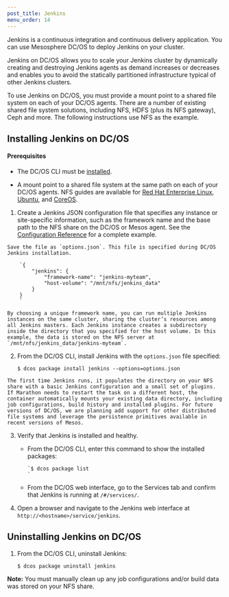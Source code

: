 ```yaml
---
post_title: Jenkins
menu_order: 14
---
```

Jenkins is a continuous integration and continuous delivery application. You can use Mesosphere DC/OS to deploy Jenkins on your cluster.

Jenkins on DC/OS allows you to scale your Jenkins cluster by dynamically creating and destroying Jenkins agents as demand increases or decreases and enables you to avoid the statically partitioned infrastructure typical of other Jenkins clusters.

To use Jenkins on DC/OS, you must provide a mount point to a shared file system on each of your DC/OS agents. There are a number of existing shared file system solutions, including NFS, HDFS (plus its NFS gateway), Ceph and more. The following instructions use NFS as the example.

## Installing Jenkins on DC/OS

#### Prerequisites

  * The DC/OS CLI must be [installed][1].

  * A mount point to a shared file system at the same path on each of your DC/OS agents. NFS guides are available for [Red Hat Enterprise Linux][2], [Ubuntu][3], and [CoreOS][4].

  1. Create a Jenkins JSON configuration file that specifies any instance or site-specific information, such as the framework name and the base path to the NFS share on the DC/OS or Mesos agent. See the [Configuration Reference][5] for a complete example.
    
    Save the file as `options.json`. This file is specified during DC/OS Jenkins installation.
    
        `{
            "jenkins": {
                "framework-name": "jenkins-myteam",
                "host-volume": "/mnt/nfs/jenkins_data"
            }
        }
        `
    
    By choosing a unique framework name, you can run multiple Jenkins instances on the same cluster, sharing the cluster’s resources among all Jenkins masters. Each Jenkins instance creates a subdirectory inside the directory that you specified for the host volume. In this example, the data is stored on the NFS server at `/mnt/nfs/jenkins_data/jenkins-myteam`.

  2. From the DC/OS CLI, install Jenkins with the `options.json` file specified:
    
        `$ dcos package install jenkins --options=options.json
        `
    
    The first time Jenkins runs, it populates the directory on your NFS share with a basic Jenkins configuration and a small set of plugins. If Marathon needs to restart the task on a different host, the container automatically mounts your existing data directory, including job configurations, build history and installed plugins. For future versions of DC/OS, we are planning add support for other distributed file systems and leverage the persistence primitives available in recent versions of Mesos.

  3. Verify that Jenkins is installed and healthy.
    
      * From the DC/OS CLI, enter this command to show the installed packages:
        
            `$ dcos package list
            `
    
      * From the DC/OS web interface, go to the Services tab and confirm that Jenkins is running at `/#/services/`. <!-- screenshot of web UI -->

  4. Open a browser and navigate to the Jenkins web interface at `http://<hostname>/service/jenkins`.

## Uninstalling Jenkins on DC/OS

  1. From the DC/OS CLI, uninstall Jenkins:
    
        `$ dcos package uninstall jenkins
        `

**Note:** You must manually clean up any job configurations and/or build data was stored on your NFS share.

 [1]: /usage/cli/install/
 [2]: https://access.redhat.com/documentation/en-US/Red_Hat_Enterprise_Linux/7/html/Storage_Administration_Guide/ch-nfs.html
 [3]: https://help.ubuntu.com/14.04/serverguide/network-file-system.html
 [4]: https://coreos.com/os/docs/latest/mounting-storage.html#mounting-nfs-exports
 [5]: http://mesosphere.github.io/jenkins-mesos/docs/configuration.html